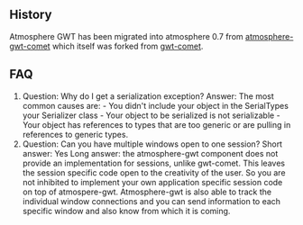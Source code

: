 History
-------
Atmosphere GWT has been migrated into atmosphere 0.7 from [atmosphere-gwt-comet][] which itself was forked
 from [gwt-comet][].

[atmosphere-gwt-comet]: http://code.google.com/p/atmosphere-gwt-comet/
[gwt-comet]: http://code.google.com/p/gwt-comet/

FAQ
---
1.  Question: Why do I get a serialization exception?
    Answer: The most common causes are:
        - You didn't include your object in the SerialTypes your Serializer class
        - Your object to be serialized is not serializable
        - Your object has references to types that are too generic or are pulling in references to generic types.
2.	Question: Can you have multiple windows open to one session?
	Short answer: Yes
	Long answer: the atmosphere-gwt component does not provide an implementation for sessions, unlike gwt-comet. 
	This leaves the session specific code open to the creativity of the user. So you are not inhibited to implement 
	your own application specific session code on top of atmospere-gwt.
	Atmosphere-gwt is also able to track the individual window connections and you can send information to each specific 
	window and also know from which it is coming.
